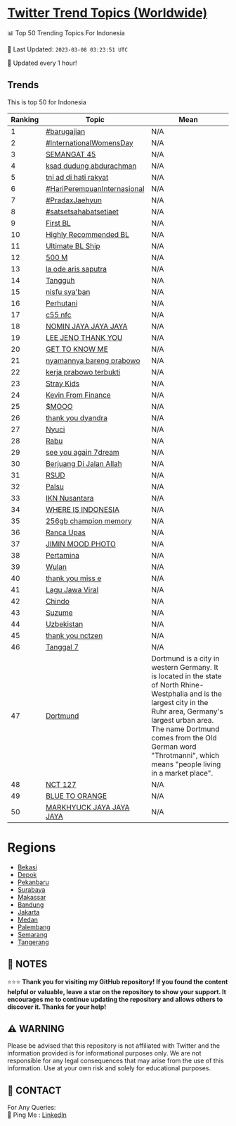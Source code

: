 [Twitter Trend Topics (Worldwide)](https://github.com/ErcinDedeoglu/Twitter-Trend-Topics)
==========


📊 Top 50 Trending Topics For Indonesia

📆 Last Updated: `2023-03-08 03:23:51 UTC`

🔧 Updated every 1 hour!


## Trends

This is top 50 for Indonesia

| Ranking | Topic | Mean |
| ------- | ------------ | ------------ |
| 1 | [#barugajian](http://twitter.com/search?q=%23barugajian) | N/A |
| 2 | [#InternationalWomensDay](http://twitter.com/search?q=%23InternationalWomensDay) | N/A |
| 3 | [SEMANGAT 45](http://twitter.com/search?q=SEMANGAT+45) | N/A |
| 4 | [ksad dudung abdurachman](http://twitter.com/search?q=ksad+dudung+abdurachman) | N/A |
| 5 | [tni ad di hati rakyat](http://twitter.com/search?q=tni+ad+di+hati+rakyat) | N/A |
| 6 | [#HariPerempuanInternasional](http://twitter.com/search?q=%23HariPerempuanInternasional) | N/A |
| 7 | [#PradaxJaehyun](http://twitter.com/search?q=%23PradaxJaehyun) | N/A |
| 8 | [#satsetsahabatsetiaet](http://twitter.com/search?q=%23satsetsahabatsetiaet) | N/A |
| 9 | [First BL](http://twitter.com/search?q=First+BL) | N/A |
| 10 | [Highly Recommended BL](http://twitter.com/search?q=Highly+Recommended+BL) | N/A |
| 11 | [Ultimate BL Ship](http://twitter.com/search?q=Ultimate+BL+Ship) | N/A |
| 12 | [500 M](http://twitter.com/search?q=500+M) | N/A |
| 13 | [la ode aris saputra](http://twitter.com/search?q=la+ode+aris+saputra) | N/A |
| 14 | [Tangguh](http://twitter.com/search?q=Tangguh) | N/A |
| 15 | [nisfu sya'ban](http://twitter.com/search?q=nisfu+sya%27ban) | N/A |
| 16 | [Perhutani](http://twitter.com/search?q=Perhutani) | N/A |
| 17 | [c55 nfc](http://twitter.com/search?q=c55+nfc) | N/A |
| 18 | [NOMIN JAYA JAYA JAYA](http://twitter.com/search?q=NOMIN+JAYA+JAYA+JAYA) | N/A |
| 19 | [LEE JENO THANK YOU](http://twitter.com/search?q=LEE+JENO+THANK+YOU) | N/A |
| 20 | [GET TO KNOW ME](http://twitter.com/search?q=GET+TO+KNOW+ME) | N/A |
| 21 | [nyamannya bareng prabowo](http://twitter.com/search?q=nyamannya+bareng+prabowo) | N/A |
| 22 | [kerja prabowo terbukti](http://twitter.com/search?q=kerja+prabowo+terbukti) | N/A |
| 23 | [Stray Kids](http://twitter.com/search?q=Stray+Kids) | N/A |
| 24 | [Kevin From Finance](http://twitter.com/search?q=Kevin+From+Finance) | N/A |
| 25 | [$MOOO](http://twitter.com/search?q=%24MOOO) | N/A |
| 26 | [thank you dyandra](http://twitter.com/search?q=thank+you+dyandra) | N/A |
| 27 | [Nyuci](http://twitter.com/search?q=Nyuci) | N/A |
| 28 | [Rabu](http://twitter.com/search?q=Rabu) | N/A |
| 29 | [see you again 7dream](http://twitter.com/search?q=see+you+again+7dream) | N/A |
| 30 | [Berjuang Di Jalan Allah](http://twitter.com/search?q=Berjuang+Di+Jalan+Allah) | N/A |
| 31 | [RSUD](http://twitter.com/search?q=RSUD) | N/A |
| 32 | [Palsu](http://twitter.com/search?q=Palsu) | N/A |
| 33 | [IKN Nusantara](http://twitter.com/search?q=IKN+Nusantara) | N/A |
| 34 | [WHERE IS INDONESIA](http://twitter.com/search?q=WHERE+IS+INDONESIA) | N/A |
| 35 | [256gb champion memory](http://twitter.com/search?q=256gb+champion+memory) | N/A |
| 36 | [Ranca Upas](http://twitter.com/search?q=Ranca+Upas) | N/A |
| 37 | [JIMIN MOOD PHOTO](http://twitter.com/search?q=JIMIN+MOOD+PHOTO) | N/A |
| 38 | [Pertamina](http://twitter.com/search?q=Pertamina) | N/A |
| 39 | [Wulan](http://twitter.com/search?q=Wulan) | N/A |
| 40 | [thank you miss e](http://twitter.com/search?q=thank+you+miss+e) | N/A |
| 41 | [Lagu Jawa Viral](http://twitter.com/search?q=Lagu+Jawa+Viral) | N/A |
| 42 | [Chindo](http://twitter.com/search?q=Chindo) | N/A |
| 43 | [Suzume](http://twitter.com/search?q=Suzume) | N/A |
| 44 | [Uzbekistan](http://twitter.com/search?q=Uzbekistan) | N/A |
| 45 | [thank you nctzen](http://twitter.com/search?q=thank+you+nctzen) | N/A |
| 46 | [Tanggal 7](http://twitter.com/search?q=Tanggal+7) | N/A |
| 47 | [Dortmund](http://twitter.com/search?q=Dortmund) | Dortmund is a city in western Germany. It is located in the state of North Rhine-Westphalia and is the largest city in the Ruhr area, Germany's largest urban area. The name Dortmund comes from the Old German word "Throtmanni", which means "people living in a market place". |
| 48 | [NCT 127](http://twitter.com/search?q=NCT+127) | N/A |
| 49 | [BLUE TO ORANGE](http://twitter.com/search?q=BLUE+TO+ORANGE) | N/A |
| 50 | [MARKHYUCK JAYA JAYA JAYA](http://twitter.com/search?q=MARKHYUCK+JAYA+JAYA+JAYA) | N/A |



# Regions

* [Bekasi](</Indonesia/Bekasi.md>)
* [Depok](</Indonesia/Depok.md>)
* [Pekanbaru](</Indonesia/Pekanbaru.md>)
* [Surabaya](</Indonesia/Surabaya.md>)
* [Makassar](</Indonesia/Makassar.md>)
* [Bandung](</Indonesia/Bandung.md>)
* [Jakarta](</Indonesia/Jakarta.md>)
* [Medan](</Indonesia/Medan.md>)
* [Palembang](</Indonesia/Palembang.md>)
* [Semarang](</Indonesia/Semarang.md>)
* [Tangerang](</Indonesia/Tangerang.md>)



## 📝 NOTES

⭐⭐⭐ **Thank you for visiting my GitHub repository! If you found the content helpful or valuable, leave a star on the repository to show your support. It encourages me to continue updating the repository and allows others to discover it. Thanks for your help!**


## ⚠️ WARNING

Please be advised that this repository is not affiliated with Twitter and the information provided is for informational purposes only. We are not responsible for any legal consequences that may arise from the use of this information. Use at your own risk and solely for educational purposes.


## 📨 CONTACT

 For Any Queries:  
            🏓 Ping Me : [LinkedIn](https://www.linkedin.com/in/ercindedeoglu/)
